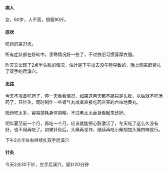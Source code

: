 #### 病人

女，60岁，人不高，很瘦90斤。

#### 症状

吃药的第21天。

所有症状都在好转中。里寒情况好一些了，不过依旧习惯穿厚衣服。

昨天又出现了2点半头胀的情况，估计是下午出去没午睡导致的，晚上回来赶紧扎了双手的后溪穴。

#### 思路

今天不准备吃药了，停一天看看情况，如果这两天都不痛只是头胀，以后就不吃汤药了，只针灸，同时制作一些肾气丸或者直接吃药店买的六味地黄丸。

阳药吃太多，容易损耗身体阴精，不过老太太舌苔看起来还好。

明年夏至前一个月，再吃一个月，应该就能把心脏激活了，冬天吃了这么久没有好，也不用再吃了。如果针灸后，头痛再发作，继续再吃小柴胡加头痛四味就行。

下午2点半左右继续扎双手后溪穴

#### 针灸

今天2点30下针，左手后溪穴，留针20分钟


